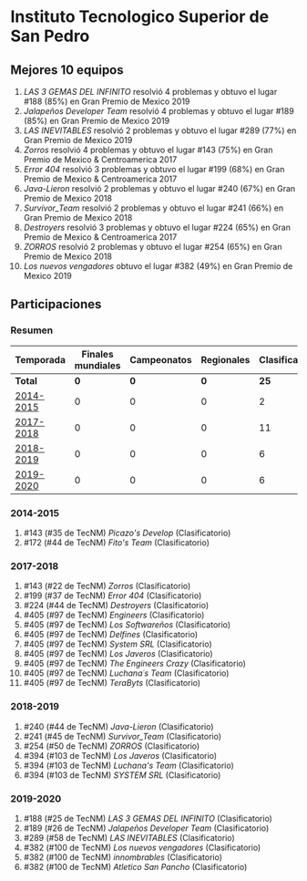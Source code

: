 ---
---

# Instituto Tecnologico Superior de San Pedro

## Mejores 10 equipos

1. _LAS 3 GEMAS DEL INFINITO_ resolvió 4 problemas y obtuvo el lugar #188 (85%) en Gran Premio de Mexico 2019
1. _Jalapeños Developer Team_ resolvió 4 problemas y obtuvo el lugar #189 (85%) en Gran Premio de Mexico 2019
1. _LAS INEVITABLES_ resolvió 2 problemas y obtuvo el lugar #289 (77%) en Gran Premio de Mexico 2019
1. _Zorros_ resolvió 4 problemas y obtuvo el lugar #143 (75%) en Gran Premio de Mexico & Centroamerica 2017
1. _Error 404_ resolvió 3 problemas y obtuvo el lugar #199 (68%) en Gran Premio de Mexico & Centroamerica 2017
1. _Java-Lieron_ resolvió 2 problemas y obtuvo el lugar #240 (67%) en Gran Premio de Mexico 2018
1. _Survivor_Team_ resolvió 2 problemas y obtuvo el lugar #241 (66%) en Gran Premio de Mexico 2018
1. _Destroyers_ resolvió 3 problemas y obtuvo el lugar #224 (65%) en Gran Premio de Mexico & Centroamerica 2017
1. _ZORROS_ resolvió 2 problemas y obtuvo el lugar #254 (65%) en Gran Premio de Mexico 2018
1. _Los nuevos vengadores_ obtuvo el lugar #382 (49%) en Gran Premio de Mexico 2019

## Participaciones

### Resumen

| Temporada | Finales mundiales | Campeonatos | Regionales | Clasificatorios | Equipos |
| --- | --- | --- | --- | --- | --- |
| **Total** | **0** | **0** | **0** | **25** | **25** |
| [2014-2015](#2014-2015) | 0 | 0 | 0 | 2 | 2 |
| [2017-2018](#2017-2018) | 0 | 0 | 0 | 11 | 11 |
| [2018-2019](#2018-2019) | 0 | 0 | 0 | 6 | 6 |
| [2019-2020](#2019-2020) | 0 | 0 | 0 | 6 | 6 |

### 2014-2015

1. #143 (#35 de TecNM) _Picazo's Develop_ (Clasificatorio)
1. #172 (#44 de TecNM) _Fito's Team_ (Clasificatorio)

### 2017-2018

1. #143 (#22 de TecNM) _Zorros_ (Clasificatorio)
1. #199 (#37 de TecNM) _Error 404_ (Clasificatorio)
1. #224 (#44 de TecNM) _Destroyers_ (Clasificatorio)
1. #405 (#97 de TecNM) _Engineers_ (Clasificatorio)
1. #405 (#97 de TecNM) _Los Softwareños_ (Clasificatorio)
1. #405 (#97 de TecNM) _Delfines_ (Clasificatorio)
1. #405 (#97 de TecNM) _System SRL_ (Clasificatorio)
1. #405 (#97 de TecNM) _Los Javeros_ (Clasificatorio)
1. #405 (#97 de TecNM) _The Engineers Crazy_ (Clasificatorio)
1. #405 (#97 de TecNM) _Luchana´s Team_ (Clasificatorio)
1. #405 (#97 de TecNM) _TeraByts_ (Clasificatorio)

### 2018-2019

1. #240 (#44 de TecNM) _Java-Lieron_ (Clasificatorio)
1. #241 (#45 de TecNM) _Survivor_Team_ (Clasificatorio)
1. #254 (#50 de TecNM) _ZORROS_ (Clasificatorio)
1. #394 (#103 de TecNM) _Los Javeros_ (Clasificatorio)
1. #394 (#103 de TecNM) _Luchana's Team_ (Clasificatorio)
1. #394 (#103 de TecNM) _SYSTEM SRL_ (Clasificatorio)

### 2019-2020

1. #188 (#25 de TecNM) _LAS 3 GEMAS DEL INFINITO_ (Clasificatorio)
1. #189 (#26 de TecNM) _Jalapeños Developer Team_ (Clasificatorio)
1. #289 (#58 de TecNM) _LAS INEVITABLES_ (Clasificatorio)
1. #382 (#100 de TecNM) _Los nuevos vengadores_ (Clasificatorio)
1. #382 (#100 de TecNM) _innombrables_ (Clasificatorio)
1. #382 (#100 de TecNM) _Atletico San Pancho_ (Clasificatorio)



